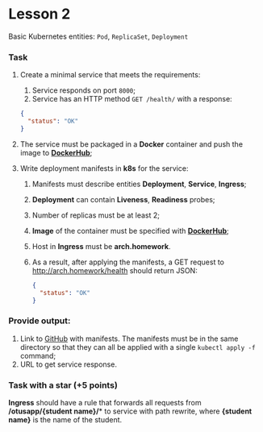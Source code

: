 # Lesson 2

Basic Kubernetes entities: `Pod`, `ReplicaSet`, `Deployment`

### Task

1. Create a minimal service that meets the requirements:

   1. Service responds on port `8000`;
   2. Service has an HTTP method `GET /health/` with a response:

   ```json
   {
     "status": "OK"
   }
   ```

2. The service must be packaged in a **Docker** container and push the image
   to **[DockerHub](https://hub.docker.com/)**;

3. Write deployment manifests in **k8s** for the service:
   1. Manifests must describe entities **Deployment**, **Service**, **Ingress**;
   2. **Deployment** can contain **Liveness**, **Readiness** probes;
   3. Number of replicas must be at least 2;
   4. **Image** of the container must be specified with **[DockerHub](https://hub.docker.com/)**;
   5. Host in **Ingress** must be **arch.homework**.
   6. As a result, after applying the manifests, a GET request to http://arch.homework/health should return JSON:

      ```json
      {
        "status": "OK"
      }
      ```

### Provide output:

1. Link to [GitHub](https://github.com/) with manifests. The manifests must be in the same
   directory so that they can all be applied with a single `kubectl apply -f` command;
2. URL to get service response.

### Task with a star (+5 points)

**Ingress** should have a rule that forwards all requests from **/otusapp/{student name}/*** to
service with path rewrite, where **{student name}** is the name of the student.
